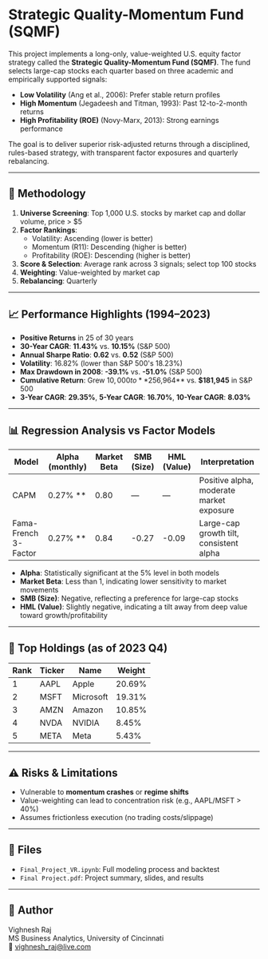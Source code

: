 # Strategic Quality-Momentum Fund (SQMF)

This project implements a long-only, value-weighted U.S. equity factor strategy called the **Strategic Quality-Momentum Fund (SQMF)**. The fund selects large-cap stocks each quarter based on three academic and empirically supported signals:

- **Low Volatility** (Ang et al., 2006): Prefer stable return profiles  
- **High Momentum** (Jegadeesh and Titman, 1993): Past 12-to-2-month returns  
- **High Profitability (ROE)** (Novy-Marx, 2013): Strong earnings performance  

The goal is to deliver superior risk-adjusted returns through a disciplined, rules-based strategy, with transparent factor exposures and quarterly rebalancing.

---

## 🧠 Methodology

1. **Universe Screening**: Top 1,000 U.S. stocks by market cap and dollar volume, price > $5  
2. **Factor Rankings**:
   - Volatility: Ascending (lower is better)
   - Momentum (R11): Descending (higher is better)
   - Profitability (ROE): Descending (higher is better)
3. **Score & Selection**: Average rank across 3 signals; select top 100 stocks  
4. **Weighting**: Value-weighted by market cap  
5. **Rebalancing**: Quarterly  

---

## 📈 Performance Highlights (1994–2023)

- **Positive Returns** in 25 of 30 years  
- **30-Year CAGR**: **11.43%** vs. **10.15%** (S&P 500)  
- **Annual Sharpe Ratio**: **0.62** vs. **0.52** (S&P 500)  
- **Volatility**: 16.82% (lower than S&P 500's 18.23%)  
- **Max Drawdown in 2008**: **-39.1%** vs. **-51.0%** (S&P 500)  
- **Cumulative Return**: Grew $10,000 to **$256,964** vs. **$181,945** in S&P 500  
- **3-Year CAGR**: **29.35%**, **5-Year CAGR**: **16.70%**, **10-Year CAGR**: **8.03%**

---

## 📊 Regression Analysis vs Factor Models

| Model       | Alpha (monthly) | Market Beta | SMB (Size) | HML (Value) | Interpretation                          |
|-------------|------------------|-------------|------------|-------------|------------------------------------------|
| CAPM        | 0.27% **         | 0.80        | —          | —           | Positive alpha, moderate market exposure |
| Fama-French 3-Factor | 0.27% **     | 0.84        | -0.27      | -0.09       | Large-cap growth tilt, consistent alpha  |

- **Alpha**: Statistically significant at the 5% level in both models
- **Market Beta**: Less than 1, indicating lower sensitivity to market movements
- **SMB (Size)**: Negative, reflecting a preference for large-cap stocks
- **HML (Value)**: Slightly negative, indicating a tilt away from deep value toward growth/profitability

 

---

## 💼 Top Holdings (as of 2023 Q4)

| Rank | Ticker | Name        | Weight |
|------|--------|-------------|--------|
| 1    | AAPL   | Apple       | 20.69% |
| 2    | MSFT   | Microsoft   | 19.31% |
| 3    | AMZN   | Amazon      | 10.85% |
| 4    | NVDA   | NVIDIA      | 8.45% |
| 5    | META   | Meta        | 5.43% |

---

## ⚠️ Risks & Limitations

- Vulnerable to **momentum crashes** or **regime shifts**  
- Value-weighting can lead to concentration risk (e.g., AAPL/MSFT > 40%)  
- Assumes frictionless execution (no trading costs/slippage)  

---

## 📂 Files

- `Final_Project_VR.ipynb`: Full modeling process and backtest  
- `Final Project.pdf`: Project summary, slides, and results  

---

## 🧠 Author

Vighnesh Raj  
MS Business Analytics, University of Cincinnati  
📧 vighnesh_raj@live.com
